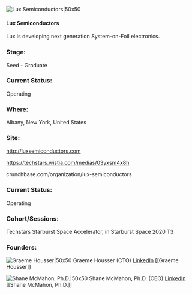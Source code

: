 

![Lux Semiconductors|50x50](https://apimg.techstars.com/connect/images/image_files/5eb98aeea36c116eba000063/original/Lux_Semiconductors_-_Logo.jpg)

#### Lux Semiconductors
Lux is developing next generation System-on-Foil electronics.

### Stage: 
Seed - Graduate 

### Current Status: 
Operating

### Where:
Albany, New York, United States

### Site:
http://luxsemiconductors.com

https://techstars.wistia.com/medias/03yxsm4x8h

crunchbase.com/organization/lux-semiconductors

### Current Status: 
Operating

### Cohort/Sessions: 
Techstars Starburst Space Accelerator, in Starburst Space 2020 T3

### Founders: 

![Graeme Housser|50x50](https://apimg.techstars.com/connect/images/image_files/5ec57638a36c116eba0000e9/original/Lux_-_Graeme_Housser.png) Graeme Housser (CTO) [LinkedIn](https://linkedin.com/in/graeme-housser-3043aa17) [[Graeme Housser]]

![Shane McMahon, Ph.D.|50x50](https://apimg.techstars.com/connect/images/image_files/5ec57661a36c116eba0000ea/original/Lux_-_Shane_McMahon.png) Shane McMahon, Ph.D. (CEO) [LinkedIn](https://linkedin.com/in/shane-mcmahon-9662b66b) [[Shane McMahon, Ph.D.]]



